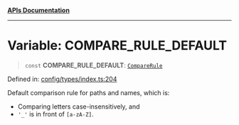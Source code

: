 [**APIs Documentation**](../README.md)

***

# Variable: COMPARE\_RULE\_DEFAULT

> `const` **COMPARE\_RULE\_DEFAULT**: [`CompareRule`](../type-aliases/CompareRule.md)

Defined in: [config/types/index.ts:204](https://github.com/daidodo/format-imports/blob/fa507828ea2705f4ecb83df3b3b0422b1a8a80a7/src/lib/config/types/index.ts#L204)

Default comparison rule for paths and names, which is:
- Comparing letters case-insensitively, and
- `'_'` is in front of `[a-zA-Z]`.
